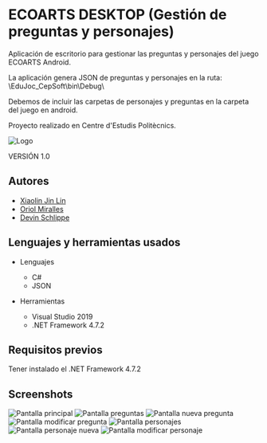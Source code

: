 # ECOARTS DESKTOP (Gestión de preguntas y personajes)
Aplicación de escritorio para gestionar las preguntas y personajes del juego ECOARTS Android.

La aplicación genera JSON de preguntas y personajes en la ruta: \EduJoc_CepSoft\bin\Debug\

Debemos de incluir las carpetas de personajes y preguntas en la carpeta del juego en android.

Proyecto realizado en Centre d'Estudis Politècnics.

![Logo](https://github.com/x140l1n/ProyectoEscritorioCEP_1/blob/master/EduJoc_CepSoft/EcoArtsLogo.ico)

VERSIÓN 1.0

## Autores
* [Xiaolin Jin Lin](https://github.com/x140l1n) 
* [Oriol Miralles](https://github.com/OriolMiralles)
* [Devin Schlippe](https://github.com/DevinSJ)

## Lenguajes y herramientas usados
* Lenguajes
  * C#
  * JSON

* Herramientas
  * Visual Studio 2019 
  * .NET Framework 4.7.2
  
## Requisitos previos
Tener instalado el .NET Framework 4.7.2

## Screenshots
![Pantalla principal](https://github.com/x140l1n/ProyectoEscritorioCEP_1/blob/master/pantallas/pantalla_inicio.png)
![Pantalla preguntas](https://github.com/x140l1n/ProyectoEscritorioCEP_1/blob/master/pantallas/pantalla_preguntas.png)
![Pantalla nueva pregunta](https://github.com/x140l1n/ProyectoEscritorioCEP_1/blob/master/pantallas/pantalla_pregunta_nueva.png)
![Pantalla modificar pregunta](https://github.com/x140l1n/ProyectoEscritorioCEP_1/blob/master/pantallas/pantalla_modificar_pregunta.png)
![Pantalla personajes](https://github.com/x140l1n/ProyectoEscritorioCEP_1/blob/master/pantallas/pantalla_personajes.png)
![Pantalla personaje nueva](https://github.com/x140l1n/ProyectoEscritorioCEP_1/blob/master/pantallas/pantalla_personaje_nueva.png)
![Pantalla modificar personaje](https://github.com/x140l1n/ProyectoEscritorioCEP_1/blob/master/pantallas/pantalla_modificar_personaje.png)
